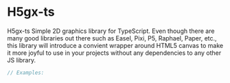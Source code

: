 # H5gx-ts

H5gx-ts Simple 2D graphics library for TypeScript. 
Even though there are many good libraries out there such as Easel, Pixi, P5,  Raphael, Paper, etc., this library 
will introduce a convient wrapper around HTML5 canvas to make it more joyful to use in your projects without any 
dependencies to any other JS library.

```typescript
// Examples:

```
